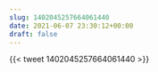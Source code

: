 ```yaml
---
slug: 1402045257664061440
date: 2021-06-07 23:30:12+00:00
draft: false
---
```


{{< tweet 1402045257664061440 >}}
